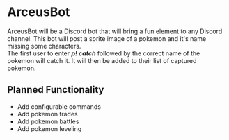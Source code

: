 ArceusBot
=========

ArceusBot will be a Discord bot that will bring a fun element to any Discord channel. This bot will post a sprite image of a pokemon and it's name missing some characters.  
The first user to enter ***p! catch*** followed by the correct name of the pokemon will catch it. It will then be added to their list of captured pokemon.

Planned Functionality
---------------------

- Add configurable commands  
- Add pokemon trades  
- Add pokemon battles
- Add pokemon leveling
